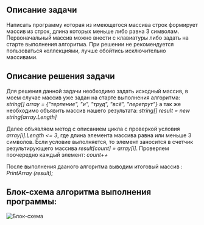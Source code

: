 ## Описание задачи

Написать программу которая из имеющегося массива строк формирует массив из строк, длина которых меньше либо равна 3 символам. Первоначальный массив  можно внести с клавиатуры либо задать на старте выполнения алгоритма. При решении не рекомендуется пользоваться коллекциями, лучше обойтись  исключительно массивами.

## Описание решения задачи

Для решения данной задачи необходимо задать исходный массив, в моем случае массив уже задан на старте выполнения алгоритма:  *string[] array = {"терпение", "и", "труд", "всё", "перетрут"}*
а так же необходимо объявить массив нашего результата:
*string[] result = new string[array.Length]*

Далее объявляем метод с описанием цикла с проверкой условия *array[i].Length <= 3*, где длина элемента массива равна или меньше 3 символов. Если условие выполняется, то элемент заносится в счетчик результирующего массива *result[count] = array[i]*.
Проверяем поочередно каждый элемент: *count++*

После выполнения дааного алгоритма выводим  итоговый массив : *PrintArray (result);*

## Блок-схема алгоритма выполнения программы:
![Блок-схема](C:\Users\Natalia\Downloads\blok-shema.jpg)



